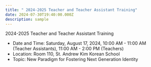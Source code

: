 ```yaml
---
title: " 2024-2025 Teacher and Teacher Assistant Training"
date: 2024-07-30T19:40:00.000Z
description: sample
---
```

2024-2025 Teacher and Teacher Assistant Training

* Date and Time: Saturday, August 17, 2024, 10:00 AM - 11:00 AM (Teacher Assistants), 11:00 AM - 2:00 PM (Teachers)
* Location: Room 110, St. Andrew Kim Korean School
* Topic: New Paradigm for Fostering Next Generation Identity
